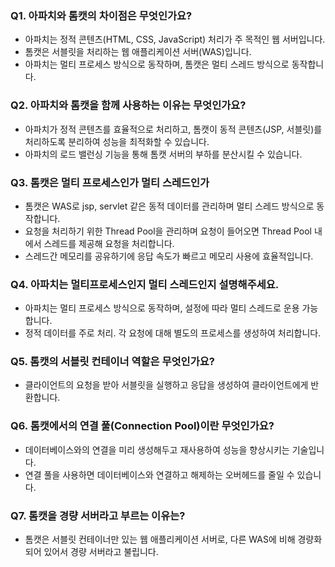 ### Q1. 아파치와 톰캣의 차이점은 무엇인가요?
- 아파치는 정적 콘텐츠(HTML, CSS, JavaScript) 처리가 주 목적인 웹 서버입니다.
- 톰캣은 서블릿을 처리하는 웹 애플리케이션 서버(WAS)입니다.
- 아파치는 멀티 프로세스 방식으로 동작하며, 톰캣은 멀티 스레드 방식으로 동작합니다.

### Q2. 아파치와 톰캣을 함께 사용하는 이유는 무엇인가요?
- 아파치가 정적 콘텐츠를 효율적으로 처리하고, 톰캣이 동적 콘텐츠(JSP, 서블릿)를 처리하도록 분리하여 성능을 최적화할 수 있습니다. 
- 아파치의 로드 밸런싱 기능을 통해 톰캣 서버의 부하를 분산시킬 수 있습니다.

### Q3. 톰캣은 멀티 프로세스인가 멀티 스레드인가
- 톰캣은 WAS로 jsp, servlet 같은 동적 데이터를 관리하며 멀티 스레드 방식으로 동작합니다.
- 요청을 처리하기 위한 Thread Pool을 관리하며 요청이 들어오면 Thread Pool 내에서 스레드를 제공해 요청을 처리합니다. 
- 스레드간 메모리를 공유하기에 응답 속도가 빠르고 메모리 사용에 효율적입니다.

### Q4. 아파치는 멀티프로세스인지 멀티 스레드인지 설명해주세요.
- 아파치는 멀티 프로세스 방식으로 동작하며, 설정에 따라 멀티 스레드로 운용 가능합니다.
- 정적 데이터를 주로 처리. 각 요청에 대해 별도의 프로세스를 생성하여 처리합니다. 

### Q5. 톰캣의 서블릿 컨테이너 역할은 무엇인가요?
- 클라이언트의 요청을 받아 서블릿을 실행하고 응답을 생성하여 클라이언트에게 반환합니다.

### Q6. 톰캣에서의 연결 풀(Connection Pool)이란 무엇인가요?
- 데이터베이스와의 연결을 미리 생성해두고 재사용하여 성능을 향상시키는 기술입니다. 
- 연결 풀을 사용하면 데이터베이스와 연결하고 해제하는 오버헤드를 줄일 수 있습니다.

### Q7. 톰캣을 경량 서버라고 부르는 이유는?
- 톰캣은 서블릿 컨테이너만 있는 웹 애플리케이션 서버로, 다른 WAS에 비해 경량화되어 있어서 경량 서버라고 불립니다.
